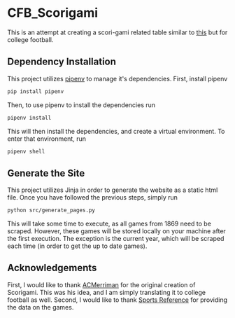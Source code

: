 # CFB_Scorigami

This is an attempt at creating a scori-gami related table similar to [this](https://nflscorigami.com/) but for college football.

## Dependency Installation

This project utilizes [pipenv](https://pypi.org/project/pipenv/) to manage it's dependencies. First, install pipenv

```bash
pip install pipenv
```

Then, to use pipenv to install the dependencies run

```bash
pipenv install
```

This will then install the dependencies, and create a virtual environment. To enter that environment, run

```bash
pipenv shell
```

## Generate the Site

This project utilizes Jinja in order to generate the website as a static html file. Once you have followed the previous steps, simply run

```bash
python src/generate_pages.py
```

This will take some time to execute, as all games from 1869 need to be scraped. However, these games will be stored locally on your machine after the first execution. The exception is the current year, which will be scraped each time (in order to get the up to date games).

## Acknowledgements

First, I would like to thank [ACMerriman](https://github.com/ACMerriman) for the original creation of Scorigami. This was his idea, and I am simply translating it to college football as well. Second, I would like to thank [Sports Reference](https://www.sports-reference.com) for providing the data on the games.
